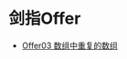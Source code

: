 # 剑指Offer
- [Offer03 数组中重复的数组](https://github.com/Eric-Han0521/JavaBlog/blob/main/notes/algorithm/offerDemo03.md)
